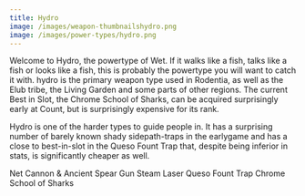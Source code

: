 ```yaml
---
title: Hydro
image: /images/weapon-thumbnailshydro.png
image: /images/power-types/hydro.png
---
```


Welcome to Hydro, the powertype of Wet. If it walks like a fish, talks like a fish or looks like a fish, this is probably the powertype you will want to catch it with.
hydro is the primary weapon type used in Rodentia, as well as the Elub tribe, the Living Garden and some parts of other regions. The current Best in Slot, the Chrome School of Sharks, can be acquired surprisingly early at Count, but is surprisingly expensive for its rank.

Hydro is one of the harder types to guide people in. It has a surprising number of barely known shady sidepath-traps in the earlygame and has a close to best-in-slot in the Queso Fount Trap that, despite being inferior in stats, is significantly cheaper as well.

Net Cannon & Ancient Spear Gun
Steam Laser
Queso Fount Trap
Chrome School of Sharks
